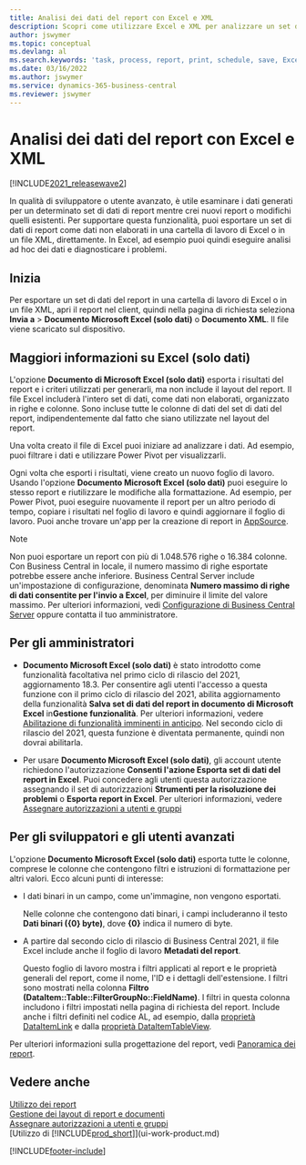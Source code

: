 ```yaml
---
title: Analisi dei dati del report con Excel e XML
description: Scopri come utilizzare Excel e XML per analizzare un set di dati di report.
author: jswymer
ms.topic: conceptual
ms.devlang: al
ms.search.keywords: 'task, process, report, print, schedule, save, Excel, PDF, Word, dataset'
ms.date: 03/16/2022
ms.author: jswymer
ms.service: dynamics-365-business-central
ms.reviewer: jswymer
---
```

# Analisi dei dati del report con Excel e XML

[!INCLUDE[2021_releasewave2](includes/2021_releasewave2.md)]

In qualità di sviluppatore o utente avanzato, è utile esaminare i dati generati per un determinato set di dati di report mentre crei nuovi report o modifichi quelli esistenti. Per supportare questa funzionalità, puoi esportare un set di dati di report come dati non elaborati in una cartella di lavoro di Excel o in un file XML, direttamente. In Excel, ad esempio puoi quindi eseguire analisi ad hoc dei dati e diagnosticare i problemi.

## Inizia

Per esportare un set di dati del report in una cartella di lavoro di Excel o in un file XML, apri il report nel client, quindi nella pagina di richiesta seleziona **Invia a** > **Documento Microsoft Excel (solo dati)** o **Documento XML**. Il file viene scaricato sul dispositivo.

## Maggiori informazioni su Excel (solo dati)

L'opzione **Documento di Microsoft Excel (solo dati)** esporta i risultati del report e i criteri utilizzati per generarli, ma non include il layout del report. Il file Excel includerà l'intero set di dati, come dati non elaborati, organizzato in righe e colonne. Sono incluse tutte le colonne di dati del set di dati del report, indipendentemente dal fatto che siano utilizzate nel layout del report.

Una volta creato il file di Excel puoi iniziare ad analizzare i dati. Ad esempio, puoi filtrare i dati e utilizzare Power Pivot per visualizzarli.

Ogni volta che esporti i risultati, viene creato un nuovo foglio di lavoro. Usando l'opzione **Documento Microsoft Excel (solo dati)** puoi eseguire lo stesso report e riutilizzare le modifiche alla formattazione. Ad esempio, per Power Pivot, puoi eseguire nuovamente il report per un altro periodo di tempo, copiare i risultati nel foglio di lavoro e quindi aggiornare il foglio di lavoro. Puoi anche trovare un'app per la creazione di report in [AppSource](https://appsource.microsoft.com/).

> [!NOTE]
> Non puoi esportare un report con più di 1.048.576 righe o 16.384 colonne. Con Business Central in locale, il numero massimo di righe esportate potrebbe essere anche inferiore. Business Central Server include un'impostazione di configurazione, denominata **Numero massimo di righe di dati consentite per l'invio a Excel**, per diminuire il limite del valore massimo. Per ulteriori informazioni, vedi [Configurazione di Business Central Server](/dynamics365/business-central/dev-itpro/administration/configure-server-instance#General) oppure contatta il tuo amministratore.

## Per gli amministratori

- **Documento Microsoft Excel (solo dati)** è stato introdotto come funzionalità facoltativa nel primo ciclo di rilascio del 2021, aggiornamento 18.3. Per consentire agli utenti l'accesso a questa funzione con il primo ciclo di rilascio del 2021, abilita aggiornamento della funzionalità **Salva set di dati del report in documento di Microsoft Excel** in**Gestione funzionalità**. Per ulteriori informazioni, vedere [Abilitazione di funzionalità imminenti in anticipo](/dynamics365/business-central/dev-itpro/administration/feature-management). Nel secondo ciclo di rilascio del 2021, questa funzione è diventata permanente, quindi non dovrai abilitarla.

- Per usare **Documento Microsoft Excel (solo dati)**, gli account utente richiedono l'autorizzazione **Consenti l'azione Esporta set di dati del report in Excel**. Puoi concedere agli utenti questa autorizzazione assegnando il set di autorizzazioni **Strumenti per la risoluzione dei problemi** o **Esporta report in Excel**. Per ulteriori informazioni, vedere [Assegnare autorizzazioni a utenti e gruppi](ui-define-granular-permissions.md)  

## Per gli sviluppatori e gli utenti avanzati

L'opzione **Documento Microsoft Excel (solo dati)** esporta tutte le colonne, comprese le colonne che contengono filtri e istruzioni di formattazione per altri valori. Ecco alcuni punti di interesse:

- I dati binari in un campo, come un'immagine, non vengono esportati.

  Nelle colonne che contengono dati binari, i campi includeranno il testo **Dati binari ({0} byte)**, dove **{0}** indica il numero di byte.
- A partire dal secondo ciclo di rilascio di Business Central 2021, il file Excel include anche il foglio di lavoro **Metadati del report**.

  Questo foglio di lavoro mostra i filtri applicati al report e le proprietà generali del report, come il nome, l'ID e i dettagli dell'estensione. I filtri sono mostrati nella colonna **Filtro (DataItem::Table::FilterGroupNo::FieldName)**. I filtri in questa colonna includono i filtri impostati nella pagina di richiesta del report. Include anche i filtri definiti nel codice AL, ad esempio, dalla [proprietà DataItemLink](/dynamics365/business-central/dev-itpro/developer/properties/devenv-dataitemlink-reports-property) e dalla [proprietà DataItemTableView](/dynamics365/business-central/dev-itpro/developer/properties/devenv-dataitemtableview-property).

Per ulteriori informazioni sulla progettazione del report, vedi [Panoramica dei report](/dynamics365/business-central/dev-itpro/developer/devenv-reports).

## Vedere anche

[Utilizzo dei report](ui-work-report.md)  
[Gestione dei layout di report e documenti](ui-manage-report-layouts.md)  
[Assegnare autorizzazioni a utenti e gruppi](ui-define-granular-permissions.md)  
[Utilizzo di [!INCLUDE[prod_short](includes/prod_short.md)]](ui-work-product.md)

[!INCLUDE[footer-include](includes/footer-banner.md)]